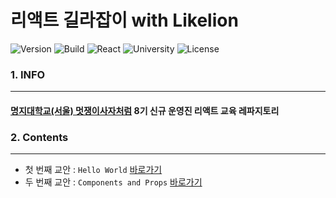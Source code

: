 리액트 길라잡이 with Likelion
=========================

 ![Version](https://img.shields.io/badge/Version-0.0.1-green.svg?style=flat-square) ![Build](https://img.shields.io/badge/Build-Passing-success.svg?style=flat-square) ![React](https://img.shields.io/badge/JavaScript-React-9cf.svg?style=flat-square) ![University](https://img.shields.io/badge/University-MJU(Seoul)-blue.svg?style=flat-square) ![License](https://img.shields.io/badge/License-MIT-informational.svg?style=flat-square)

### 1. INFO
---

#### [명지대학교(서울) 멋쟁이사자처럼](https://github.com/likelionmju) 8기 신규 운영진 리액트 교육 레파지토리

### 2. Contents
---

- 첫 번째 교안 : `Hello World` [바로가기](markdown/helloworld.md)
- 두 번째 교안 : `Components and Props` [바로가기](markdown/components-props.md)
